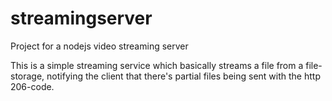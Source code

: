 # streamingserver
Project for a nodejs video streaming server

This is a simple streaming service which basically streams a file from a file-storage, notifying the client that there's partial files being sent with the http 206-code.
